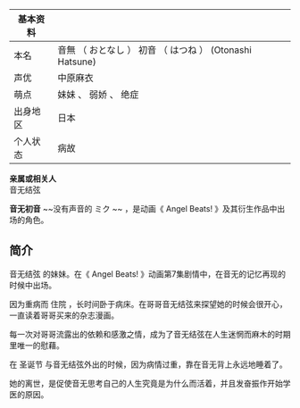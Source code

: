 |  **基本资料**  ||
|---|---|
|本名  |  音無  （  おとなし  ）  初音  （  はつね  ）  (Otonashi Hatsune)   |
|声优  |  中原麻衣   |
|萌点  |  妹妹  、  弱娇  、  绝症   |
|出身地区  |  日本   |
|个人状态  |  病故   |
**亲属或相关人**  
音无结弦  
  
**音无初音** ~~没有声音的 ミク  ~~ ，是动画《  Angel Beats!  》及其衍生作品中出场的角色。

##  简介

音无结弦  的妹妹。在《  Angel Beats!  》动画第7集剧情中，在音无的记忆再现的时候中出场。

因为重病而  住院  ，长时间卧于病床。在哥哥音无结弦来探望她的时候会很开心，一直读着哥哥买来的杂志漫画。

每一次对哥哥流露出的依赖和感激之情，成为了音无结弦在人生迷惘而麻木的时期里唯一的慰藉。

在  圣诞节  与音无结弦外出的时候，因为病情过重，靠在音无背上永远地睡着了。

她的离世，是促使音无思考自己的人生究竟是为什么而活着，并且发奋振作开始学医的原因。

